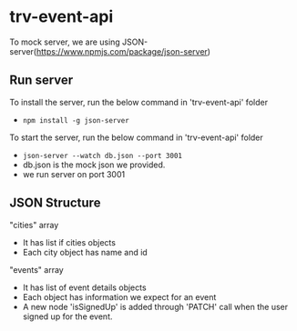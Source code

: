 # trv-event-api

To mock server, we are using JSON-server(https://www.npmjs.com/package/json-server)

## Run server

To install the server, run the below command in 'trv-event-api' folder

- `npm install -g json-server`

To start the server, run the below command in 'trv-event-api' folder

- `json-server --watch db.json --port 3001`
- db.json is the mock json we provided.
- we run server on port 3001

## JSON Structure

"cities" array

- It has list if cities objects
- Each city object has name and id

"events" array

- It has list of event details objects
- Each object has information we expect for an event
- A new node 'isSignedUp' is added through 'PATCH' call when the user signed up for the event.
